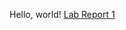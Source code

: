 Hello, world!
[Lab Report 1](https://github.com/xzhugeucsd/cse15l-lab-reports/blob/main/lab-report-1-week-0.md)
